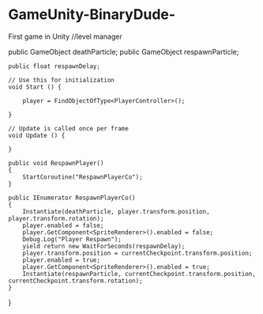 # GameUnity-BinaryDude-
First game in Unity
//level manager


 public GameObject deathParticle;
    public GameObject respawnParticle;

    public float respawnDelay;

    // Use this for initialization
    void Start () {

        player = FindObjectOfType<PlayerController>();
	
	}
	
	// Update is called once per frame
	void Update () {
	
	}

    public void RespawnPlayer()
    {
        StartCoroutine("RespawnPlayerCo");
    }

    public IEnumerator RespawnPlayerCo()
    {
        Instantiate(deathParticle, player.transform.position, player.transform.rotation);
        player.enabled = false;
        player.GetComponent<SpriteRenderer>().enabled = false;
        Debug.Log("Player Respawn");
        yield return new WaitForSeconds(respawnDelay);
        player.transform.position = currentCheckpoint.transform.position;
        player.enabled = true;
        player.GetComponent<SpriteRenderer>().enabled = true;
        Instantiate(respawnParticle, currentCheckpoint.transform.position, currentCheckpoint.transform.rotation);
    }
}

